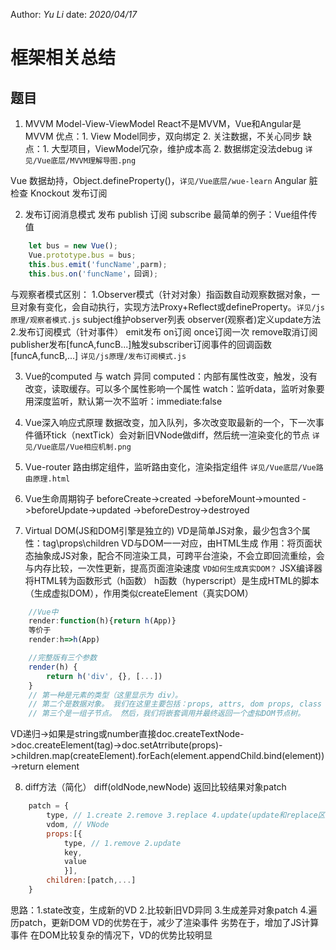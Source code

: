 Author: _Yu Li_
date: _2020/04/17_

# 框架相关总结

## 题目

1. MVVM Model-View-ViewModel
React不是MVVM，Vue和Angular是MVVM
优点：1. View Model同步，双向绑定 2. 关注数据，不关心同步
缺点：1. 大型项目，ViewModel冗杂，维护成本高 2. 数据绑定没法debug
`详见/Vue底层/MVVM理解导图.png`

Vue 数据劫持，Object.defineProperty()，`详见/Vue底层/wue-learn`
Angular 脏检查
Knockout 发布订阅

2. 发布订阅消息模式
发布 publish
订阅 subscribe
最简单的例子：Vue组件传值
```javascript
	let bus = new Vue();
	Vue.prototype.bus = bus;
	this.bus.emit('funcName',parm);
	this.bus.on('funcName'，回调);
```
与观察者模式区别：
1.Observer模式（针对对象）指函数自动观察数据对象，一旦对象有变化，会自动执行，实现方法Proxy+Reflect或defineProperty。`详见/js原理/观察者模式.js`
subject维护observer列表
observer(观察者)定义update方法
2.发布订阅模式（针对事件）
emit发布
on订阅
once订阅一次
remove取消订阅
publisher发布[funcA,funcB...]触发subscriber订阅事件的回调函数[funcA,funcB,...]
`详见/js原理/发布订阅模式.js`

3. Vue的computed 与 watch 异同
computed：内部有属性改变，触发，没有改变，读取缓存。可以多个属性影响一个属性
watch：监听data，监听对象要用深度监听，默认第一次不监听：immediate:false

4. Vue深入响应式原理
数据改变，加入队列，多次改变取最新的一个，下一次事件循环tick（nextTick）会对新旧VNode做diff，然后统一渲染变化的节点
`详见/Vue底层/Vue相应机制.png`

5. Vue-router
路由绑定组件，监听路由变化，渲染指定组件
`详见/Vue底层/Vue路由原理.html`

6. Vue生命周期钩子
beforeCreate->created
->beforeMount->mounted
->beforeUpdate->updated
->beforeDestroy->destroyed

7. Virtual DOM(JS和DOM引擎是独立的)
VD是简单JS对象，最少包含3个属性：tag\props\children
VD与DOM一一对应，由HTML生成
作用：将页面状态抽象成JS对象，配合不同渲染工具，可跨平台渲染，不会立即回流重绘，会与内存比较，一次性更新，提高页面渲染速度
`VD如何生成真实DOM？`
JSX编译器将HTML转为函数形式（h函数）
h函数（hyperscript）是生成HTML的脚本（生成虚拟DOM），作用类似createElement（真实DOM）
```javascript
	//Vue中
	render:function(h){return h(App)}
	等价于
	render:h=>h(App)

	//完整版有三个参数
	render(h) {
  		return h('div', {}, [...])
	}
	// 第一种是元素的类型（这里显示为 div）。
	// 第二个是数据对象。 我们在这里主要包括：props, attrs, dom props, class 和 style。
	// 第三个是一组子节点。 然后，我们将嵌套调用并最终返回一个虚拟DOM节点树。
```
VD递归->如果是string或number直接doc.createTextNode->doc.createElement(tag)->doc.setAtrribute(props)->children.map(createElement).forEach(element.appendChild.bind(element))->return element

8. diff方法（简化）
diff(oldNode,newNode)
返回比较结果对象patch
```javascript
	patch = {
		type, // 1.create 2.remove 3.replace 4.update(update和replace区别是replace是类型、标签改变等)
		vdom, // VNode
		props:[{
			type, // 1.remove 2.update
			key,
			value
			}],
		children:[patch,...]
	}
```
思路：1.state改变，生成新的VD 2.比较新旧VD异同 3.生成差异对象patch 4.遍历patch，更新DOM
VD的优势在于，减少了渲染事件
劣势在于，增加了JS计算事件
在DOM比较复杂的情况下，VD的优势比较明显
